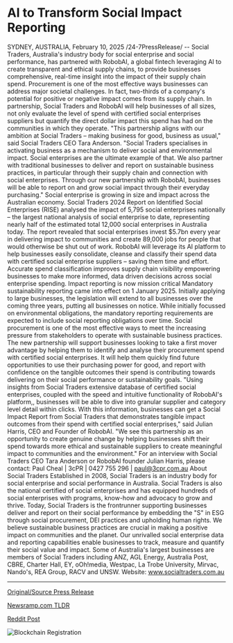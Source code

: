 # AI to Transform Social Impact Reporting

SYDNEY, AUSTRALIA, February 10, 2025 /24-7PressRelease/ -- Social Traders, Australia's industry body for social enterprise and social performance, has partnered with RobobAI, a global fintech leveraging AI to create transparent and ethical supply chains, to provide businesses comprehensive, real-time insight into the impact of their supply chain spend.  Procurement is one of the most effective ways businesses can address major societal challenges. In fact, two-thirds of a company's potential for positive or negative impact comes from its supply chain.  In partnership, Social Traders and RobobAI will help businesses of all sizes, not only evaluate the level of spend with certified social enterprises suppliers but quantify the direct dollar impact this spend has had on the communities in which they operate.  "This partnership aligns with our ambition at Social Traders – making business for good, business as usual," said Social Traders CEO Tara Anderson.  "Social Traders specialises in activating business as a mechanism to deliver social and environmental impact. Social enterprises are the ultimate example of that. We also partner with traditional businesses to deliver and report on sustainable business practices, in particular through their supply chain and connection with social enterprises. Through our new partnership with RobobAI, businesses will be able to report on and grow social impact through their everyday purchasing."  Social enterprise is growing in size and impact across the Australian economy. Social Traders 2024 Report on Identified Social Enterprises (RISE) analysed the impact of 5,795 social enterprises nationally – the largest national analysis of social enterprise to date, representing nearly half of the estimated total 12,000 social enterprises in Australia today. The report revealed that social enterprises invest $5.7bn every year in delivering impact to communities and create 89,000 jobs for people that would otherwise be shut out of work.  RobobAI will leverage its AI platform to help businesses easily consolidate, cleanse and classify their spend data with certified social enterprise suppliers – saving them time and effort. Accurate spend classification improves supply chain visibility empowering businesses to make more informed, data driven decisions across social enterprise spending.  Impact reporting is now mission critical  Mandatory sustainability reporting came into effect on 1 January 2025. Initially applying to large businesses, the legislation will extend to all businesses over the coming three years, putting all businesses on notice.  While initially focussed on environmental obligations, the mandatory reporting requirements are expected to include social reporting obligations over time. Social procurement is one of the most effective ways to meet the increasing pressure from stakeholders to operate with sustainable business practices.  The new partnership will support businesses looking to take a first mover advantage by helping them to identify and analyse their procurement spend with certified social enterprises. It will help them quickly find future opportunities to use their purchasing power for good, and report with confidence on the tangible outcomes their spend is contributing towards delivering on their social performance or sustainability goals.  "Using insights from Social Traders extensive database of certified social enterprises, coupled with the speed and intuitive functionality of RobobAI's platform,, businesses will be able to dive into granular supplier and category level detail within clicks. With this information, businesses can get a Social Impact Report from Social Traders that demonstrates tangible impact outcomes from their spend with certified social enterprises," said Julian Harris, CEO and Founder of RobobAI.  "We see this partnership as an opportunity to create genuine change by helping businesses shift their spend towards more ethical and sustainable suppliers to create meaningful impact to communities and the environment."  For an interview with Social Traders CEO Tara Anderson or RobobAI founder Julian Harris, please contact:  Paul Cheal | 3cPR | 0427 755 296 | paul@3cpr.com.au  About Social Traders  Established in 2008, Social Traders is an industry body for social enterprise and social performance in Australia. Social Traders is also the national certified of social enterprises and has equipped hundreds of social enterprises with programs, know-how and advocacy to grow and thrive.  Today, Social Traders is the frontrunner supporting businesses deliver and report on their social performance by embedding the "S" in ESG through social procurement, DEI practices and upholding human rights. We believe sustainable business practices are crucial in making a positive impact on communities and the planet.  Our unrivalled social enterprise data and reporting capabilities enable businesses to track, measure and quantify their social value and impact. Some of Australia's largest businesses are members of Social Traders including ANZ, AGL Energy, Australia Post, CBRE, Charter Hall, EY, oOh!media, Westpac, La Trobe University, Mirvac, Nando's, REA Group, RACV and UNSW.  Website: www.socialtraders.com.au 

---

[Original/Source Press Release](https://www.24-7pressrelease.com/press-release/519519/ai-to-transform-social-impact-reporting)
                    

[Newsramp.com TLDR](https://newsramp.com/curated-news/social-traders-partners-with-robobai-to-revolutionize-supply-chain-transparency/a0b2807801f7df78b644798adcd5d88e) 

 



[Reddit Post](https://www.reddit.com/r/newsramp/comments/1im1av8/social_traders_partners_with_robobai_to/) 



![Blockchain Registration](https://cdn.newsramp.app/24-7PressRelease/qrcode/252/10/icyfk1T.webp)
